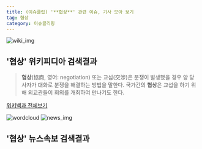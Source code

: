 ```yaml
---
title: (이슈클립) '**협상**' 관련 이슈, 기사 모아 보기
tag: 협상
category: 이슈클리핑
---
```

![wiki_img](https://user-images.githubusercontent.com/42597476/44503234-41136a80-a6d0-11e8-9071-6fc6418eafe4.png)
## **'**협상**'** 위키피디아 검색결과
>**협상**(協商, 영어: negotiation) 또는 교섭(交涉)은 분쟁이 발생했을 경우 양 당사자가 대화로 분쟁을 해결하는 방법을 말한다. 국가간의 **협상**은 교섭을 하기 위해 외교관들이 회의를 개최하여 만나기도 한다.

<a href="https://ko.wikipedia.org/wiki/협상" target="_blank">위키백과 전체보기</a>

![wordcloud](https://s3.ap-northeast-2.amazonaws.com/lyrics101-wordcloud/2018-09-24-1537772025.png)
![news_img](https://user-images.githubusercontent.com/42597476/44507050-1206f400-a6e4-11e8-8d98-7ffbfebb353f.png)
## **'**협상**'** 뉴스속보 검색결과

